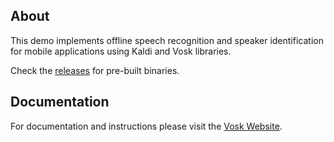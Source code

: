 ## About

This demo implements offline speech recognition and speaker identification for mobile applications using Kaldi and Vosk libraries.

Check the [releases](https://github.com/alphacep/vosk-android-demo/releases) for pre-built binaries.

## Documentation

For documentation and instructions please visit the [Vosk Website](https://alphacephei.com/vosk/android).
